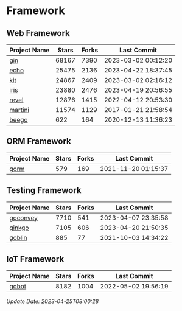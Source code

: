 # Framework

## Web Framework
| Project Name | Stars | Forks | Last Commit |
| ------------ | ----- | ----- | ----------- |
| [gin](https://github.com/gin-gonic/gin) | 68167 | 7390 | 2023-03-02 00:12:20 |
| [echo](https://github.com/labstack/echo) | 25475 | 2136 | 2023-04-22 18:37:45 |
| [kit](https://github.com/go-kit/kit) | 24867 | 2409 | 2023-03-02 02:16:12 |
| [iris](https://github.com/kataras/iris) | 23880 | 2476 | 2023-04-19 20:56:55 |
| [revel](https://github.com/revel/revel) | 12876 | 1415 | 2022-04-12 20:53:30 |
| [martini](https://github.com/go-martini/martini) | 11574 | 1129 | 2017-01-21 21:58:54 |
| [beego](https://github.com/astaxie/beego) | 622 | 164 | 2020-12-13 11:36:23 |

## ORM Framework
| Project Name | Stars | Forks | Last Commit |
| ------------ | ----- | ----- | ----------- |
| [gorm](https://github.com/jinzhu/gorm) | 579 | 169 | 2021-11-20 01:15:37 |

## Testing Framework
| Project Name | Stars | Forks | Last Commit |
| ------------ | ----- | ----- | ----------- |
| [goconvey](https://github.com/smartystreets/goconvey) | 7710 | 541 | 2023-04-07 23:35:58 |
| [ginkgo](https://github.com/onsi/ginkgo) | 7105 | 606 | 2023-04-20 21:50:35 |
| [goblin](https://github.com/franela/goblin) | 885 | 77 | 2021-10-03 14:34:22 |

## IoT Framework
| Project Name | Stars | Forks | Last Commit |
| ------------ | ----- | ----- | ----------- |
| [gobot](https://github.com/hybridgroup/gobot) | 8182 | 1004 | 2022-05-02 19:56:19 |

*Update Date: 2023-04-25T08:00:28*